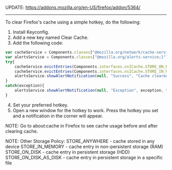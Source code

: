 UPDATE: https://addons.mozilla.org/en-US/firefox/addon/5364/

---

To clear Firefox's cache using a simple hotkey, do the following:

1. Install Keyconfig.
2. Add a new key named Clear Cache.
3. Add the following code:
```javascript
var cacheService = Components.classes["@mozilla.org/network/cache-service;1"].getService(Components.interfaces.nsICacheService);
var alertsService = Components.classes["@mozilla.org/alerts-service;1"].getService(Components.interfaces.nsIAlertsService);
try{
	cacheService.evictEntries(Components.interfaces.nsICache.STORE_ON_DISK);
	cacheService.evictEntries(Components.interfaces.nsICache.STORE_IN_MEMORY);
	alertsService.showAlertNotification(null, "Success", "Cache cleared!", false, "", null);
}
catch(exception){
	alertsService.showAlertNotification(null, "Exception", exception, false, "", null);
}
```
4. Set your preferred hotkey.
5. Open a new window for the hotkey to work. Press the hotkey you set and a notification in the corner will appear.

NOTE:
Go to about:cache in Firefox to see cache usage before and after clearing cache.

NOTE:
Other Storage Policy:
STORE_ANYWHERE - cache stored in any device
STORE_IN_MEMORY - cache entry in non-persistent storage (RAM)
STORE_ON_DISK - cache entry in persistent storage (HDD)
STORE_ON_DISK_AS_DISK - cache entry in persistent storage in a specific file